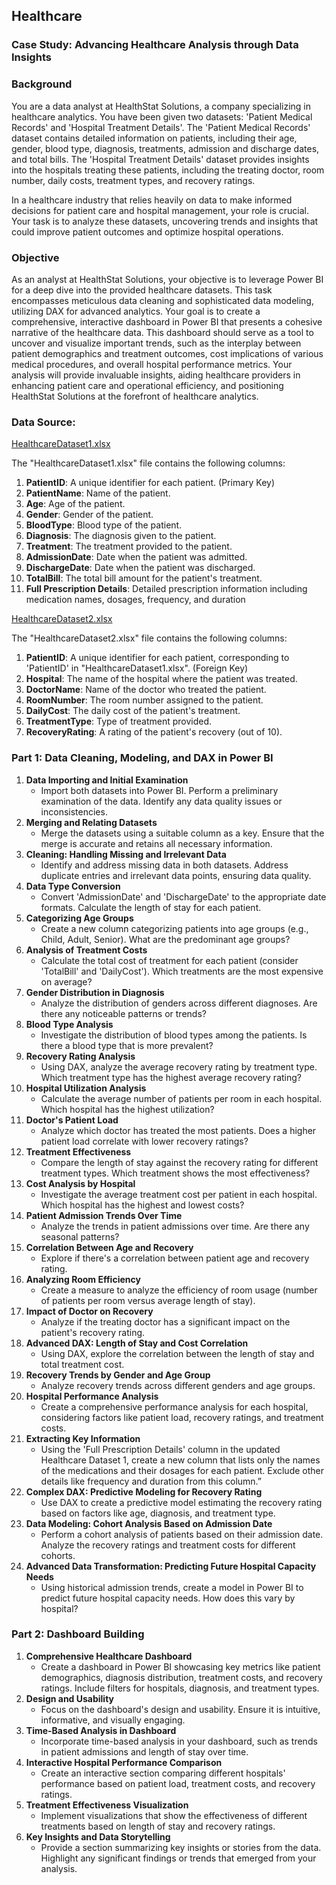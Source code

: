 ## Healthcare

### **Case Study: Advancing Healthcare Analysis through Data Insights**

### **Background**

You are a data analyst at HealthStat Solutions, a company specializing in healthcare analytics. You have been given two datasets: 'Patient Medical Records' and 'Hospital Treatment Details'. The 'Patient Medical Records' dataset contains detailed information on patients, including their age, gender, blood type, diagnosis, treatments, admission and discharge dates, and total bills. The 'Hospital Treatment Details' dataset provides insights into the hospitals treating these patients, including the treating doctor, room number, daily costs, treatment types, and recovery ratings.

In a healthcare industry that relies heavily on data to make informed decisions for patient care and hospital management, your role is crucial. Your task is to analyze these datasets, uncovering trends and insights that could improve patient outcomes and optimize hospital operations.

### **Objective**

As an analyst at HealthStat Solutions, your objective is to leverage Power BI for a deep dive into the provided healthcare datasets. This task encompasses meticulous data cleaning and sophisticated data modeling, utilizing DAX for advanced analytics. Your goal is to create a comprehensive, interactive dashboard in Power BI that presents a cohesive narrative of the healthcare data. This dashboard should serve as a tool to uncover and visualize important trends, such as the interplay between patient demographics and treatment outcomes, cost implications of various medical procedures, and overall hospital performance metrics. Your analysis will provide invaluable insights, aiding healthcare providers in enhancing patient care and operational efficiency, and positioning HealthStat Solutions at the forefront of healthcare analytics.

### **Data Source:**

[HealthcareDataset1.xlsx](https://prod-files-secure.s3.us-west-2.amazonaws.com/d1e1bc70-9ede-4c69-84fd-42c5605803a0/f612ea2d-d0ea-4f03-9d9e-056baa3a6658/HealthcareDataset1.xlsx)

The "HealthcareDataset1.xlsx" file contains the following columns:

1. **PatientID**: A unique identifier for each patient. (Primary Key)
2. **PatientName**: Name of the patient.
3. **Age**: Age of the patient.
4. **Gender**: Gender of the patient.
5. **BloodType**: Blood type of the patient.
6. **Diagnosis**: The diagnosis given to the patient.
7. **Treatment**: The treatment provided to the patient.
8. **AdmissionDate**: Date when the patient was admitted.
9. **DischargeDate**: Date when the patient was discharged.
10. **TotalBill**: The total bill amount for the patient's treatment.
11. **Full Prescription Details**: Detailed prescription information including medication names, dosages, frequency, and duration

[HealthcareDataset2.xlsx](https://prod-files-secure.s3.us-west-2.amazonaws.com/d1e1bc70-9ede-4c69-84fd-42c5605803a0/78856dc5-afc4-4b4d-a42d-f75a0affd3d7/HealthcareDataset2.xlsx)

The "HealthcareDataset2.xlsx" file contains the following columns:

1. **PatientID**: A unique identifier for each patient, corresponding to 'PatientID' in "HealthcareDataset1.xlsx". (Foreign Key)
2. **Hospital**: The name of the hospital where the patient was treated.
3. **DoctorName**: Name of the doctor who treated the patient.
4. **RoomNumber**: The room number assigned to the patient.
5. **DailyCost**: The daily cost of the patient's treatment.
6. **TreatmentType**: Type of treatment provided.
7. **RecoveryRating**: A rating of the patient's recovery (out of 10).

### **Part 1: Data Cleaning, Modeling, and DAX in Power BI**

1. **Data Importing and Initial Examination**
    - Import both datasets into Power BI. Perform a preliminary examination of the data. Identify any data quality issues or inconsistencies.
2. **Merging and Relating Datasets**
    - Merge the datasets using a suitable column as a key. Ensure that the merge is accurate and retains all necessary information.
3. **Cleaning: Handling Missing and Irrelevant Data**
    - Identify and address missing data in both datasets. Address duplicate entries and irrelevant data points, ensuring data quality.
4. **Data Type Conversion**
    - Convert 'AdmissionDate' and 'DischargeDate' to the appropriate date formats. Calculate the length of stay for each patient.
5. **Categorizing Age Groups**
    - Create a new column categorizing patients into age groups (e.g., Child, Adult, Senior). What are the predominant age groups?
6. **Analysis of Treatment Costs**
    - Calculate the total cost of treatment for each patient (consider 'TotalBill' and 'DailyCost'). Which treatments are the most expensive on average?
7. **Gender Distribution in Diagnosis**
    - Analyze the distribution of genders across different diagnoses. Are there any noticeable patterns or trends?
8. **Blood Type Analysis**
    - Investigate the distribution of blood types among the patients. Is there a blood type that is more prevalent?
9. **Recovery Rating Analysis**
    - Using DAX, analyze the average recovery rating by treatment type. Which treatment type has the highest average recovery rating?
10. **Hospital Utilization Analysis**
    - Calculate the average number of patients per room in each hospital. Which hospital has the highest utilization?
11. **Doctor's Patient Load**
    - Analyze which doctor has treated the most patients. Does a higher patient load correlate with lower recovery ratings?
12. **Treatment Effectiveness**
    - Compare the length of stay against the recovery rating for different treatment types. Which treatment shows the most effectiveness?
13. **Cost Analysis by Hospital**
    - Investigate the average treatment cost per patient in each hospital. Which hospital has the highest and lowest costs?
14. **Patient Admission Trends Over Time**
    - Analyze the trends in patient admissions over time. Are there any seasonal patterns?
15. **Correlation Between Age and Recovery**
    - Explore if there's a correlation between patient age and recovery rating.
16. **Analyzing Room Efficiency**
    - Create a measure to analyze the efficiency of room usage (number of patients per room versus average length of stay).
17. **Impact of Doctor on Recovery**
    - Analyze if the treating doctor has a significant impact on the patient's recovery rating.
18. **Advanced DAX: Length of Stay and Cost Correlation**
    - Using DAX, explore the correlation between the length of stay and total treatment cost.
19. **Recovery Trends by Gender and Age Group**
    - Analyze recovery trends across different genders and age groups.
20. **Hospital Performance Analysis**
    - Create a comprehensive performance analysis for each hospital, considering factors like patient load, recovery ratings, and treatment costs.
21. **Extracting Key Information**
    - Using the 'Full Prescription Details' column in the updated Healthcare Dataset 1, create a new column that lists only the names of the medications and their dosages for each patient. Exclude other details like frequency and duration from this column.”
22. **Complex DAX: Predictive Modeling for Recovery Rating**
    - Use DAX to create a predictive model estimating the recovery rating based on factors like age, diagnosis, and treatment type.
23. **Data Modeling: Cohort Analysis Based on Admission Date**
    - Perform a cohort analysis of patients based on their admission date. Analyze the recovery ratings and treatment costs for different cohorts.
24. **Advanced Data Transformation: Predicting Future Hospital Capacity Needs**
    - Using historical admission trends, create a model in Power BI to predict future hospital capacity needs. How does this vary by hospital?

### **Part 2: Dashboard Building**

1. **Comprehensive Healthcare Dashboard**
    - Create a dashboard in Power BI showcasing key metrics like patient demographics, diagnosis distribution, treatment costs, and recovery ratings. Include filters for hospitals, diagnosis, and treatment types.
2. **Design and Usability**
    - Focus on the dashboard's design and usability. Ensure it is intuitive, informative, and visually engaging.
3. **Time-Based Analysis in Dashboard**
    - Incorporate time-based analysis in your dashboard, such as trends in patient admissions and length of stay over time.
4. **Interactive Hospital Performance Comparison**
    - Create an interactive section comparing different hospitals' performance based on patient load, treatment costs, and recovery ratings.
5. **Treatment Effectiveness Visualization**
    - Implement visualizations that show the effectiveness of different treatments based on length of stay and recovery ratings.
6. **Key Insights and Data Storytelling**
    - Provide a section summarizing key insights or stories from the data. Highlight any significant findings or trends that emerged from your analysis.
